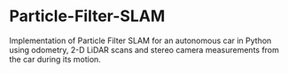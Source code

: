 # Particle-Filter-SLAM
Implementation of Particle Filter SLAM for an autonomous car in Python using odometry, 2-D LiDAR scans and stereo camera measurements from the car during its motion.
